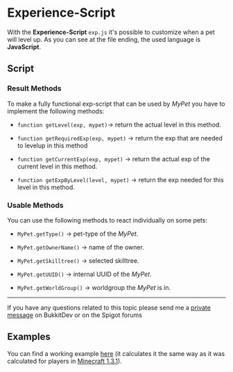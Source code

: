 # Experience-Script

With the **Experience-Script** `exp.js` it's possible to customize when a pet will level up.
As you can see at the file ending, the used language is **JavaScript**.
## Script

### Result Methods
To make a fully functional exp-script that can be used by *MyPet* you have to implement the following methods:

*  `function getLevel(exp, mypet)`-> return the actual level in this method.

*  `function getRequiredExp(exp, mypet)` -> return the exp that are needed to levelup in this method

*  `function getCurrentExp(exp, mypet)`  -> return the actual exp of the current level in this method.

*  `function getExpByLevel(level, mypet)`  -> return the exp needed for this level in this method.
### Usable Methods

You can use the following methods to react individually on some pets:

*  `MyPet.getType()` -> pet-type of the *MyPet*.

*  `MyPet.getOwnerName()` -> name of the owner.

*  `MyPet.getSkilltree()` -> selected skilltree.

*  `MyPet.getUUID()` -> internal UUID of the *MyPet*.

*  `MyPet.getWorldGroup()` -> worldgroup the *MyPet* is in.

----
If you have any questions related to this topic please send me a [private message](http://dev.bukkit.org/home/send-private-message/?to=xXKeyleXx) on BukkitDev or on the Spigot forums
## Examples

You can find a working example [here](https://github.com/xXKeyleXx/MyPet/blob/master/experience-scripts/exp.js) (it calculates it the same way as it was calculated for players in [Minecraft 1.3.1](http://www.minecraftwiki.net/wiki/Experience#Leveling_Up)).
